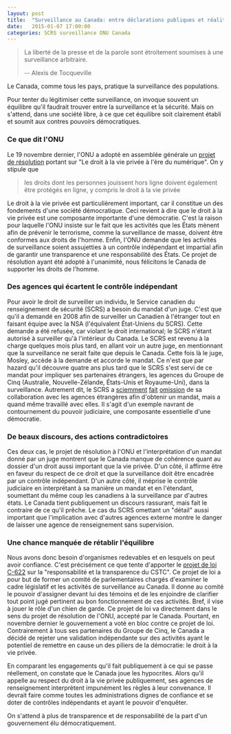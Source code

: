 ```yaml
---
layout: post
title:  "Surveillance au Canada: entre déclarations publiques et réalité"
date:   2015-01-07 17:00:00
categories: SCRS surveillance ONU Canada
---
```


> La liberté de la presse et de la parole sont étroitement soumises à une surveillance arbitraire.
> 
> -- Alexis de Tocqueville 

Le Canada, comme tous les pays, pratique la surveillance des populations.
<!-- Il s'agit de protéger la population en prévenant d'éventuels problèmes liés à des groupes ou des individus dangereux. -->
Pour tenter du légitimiser cette surveillance, on invoque souvent un équilibre qu'il faudrait trouver entre la surveillance et la sécurité.
Mais on s'attend, dans une société libre, à ce que cet équilibre soit clairement établi et soumit aux contres pouvoirs démocratiques.

### Ce que dit l'ONU

Le 19 novembre dernier, l'ONU a adopté en assemblée générale un [projet de résolution][projet-resolution-ONU] portant sur "Le droit à la vie privée à l'ère du numérique".
On y stipule que

> les  droits  dont  les  personnes  jouissent  hors  ligne  doivent également être protégés en ligne, y compris le droit à la vie privée

Le droit à la vie privée est particulièrement important, car il constitue un des fondements d'une société démocratique.
Ceci revient à dire que le droit à la vie privée est une composante importante d'une démocratie.
C'est la raison pour laquelle l'ONU insiste sur le fait que les activités que les États mènent afin de prévenir le terrorisme, comme la surveillance de masse, doivent être conformes aux droits de l'homme.
Enfin, l'ONU demande que les activités de surveillance soient assujetties à un contrôle indépendant et impartial afin de garantir une transparence et une responsabilité des États.
Ce projet de résolution ayant été adopté à l'unanimité, nous félicitons le Canada de supporter les droits de l'homme.

### Des agences qui écartent le contrôle indépendant

Pour avoir le droit de surveiller un individu, le Service canadien du renseignement de sécurité (SCRS) a besoin du mandat d'un juge.
C'est que qu'il a demandé en 2008 afin de surveiller un Canadien à l'étranger tout en faisant équipe avec la NSA (l'équivalent État-Uniens du SCRS).
Cette demande a été refusée, car violant le droit international; le SCRS n'étant autorisé à surveiller qu'à l'intérieur du Canada.
Le SCRS est revenu à la charge quelques mois plus tard, en allant voir un autre juge, en mentionnant que la surveillance ne serait faite que depuis le Canada.
Cette fois là le juge, Mosley, accède à la demande et accorde le mandat.
Ce n'est que par hazard qu'il découvre quatre ans plus tard que le SCRS s'est servi de ce mandat pour impliquer ses partenaires étrangers, les agences du Groupe de Cinq (Australie, Nouvelle-Zélande, États-Unis et Royaume-Uni), dans la surveillance.
Autrement dit, le SCRS a [sciemment][lien-CSIS1] [fait][lien-CSIS3] [omission][lien-CSIS2] de sa collaboration avec les agences étrangères afin d'obtenir un mandat, mais a quand même travaillé avec elles.
Il s'agit d'un exemple navrant de contournement du pouvoir judiciaire, une composante essentielle d'une démocratie.

### De beaux discours, des actions contradictoires

Ces deux cas, le projet de résolution à l'ONU et l'interprétation d'un mandat donné par un juge montrent que le Canada manque de cohérence quant au dossier d'un droit aussi important que la vie privée.
D'un côté, il affirme être en faveur du respect de ce droit et que la surveillance doit être encadrée par un contrôle indépendant.
D'un autre côté, il méprise le contrôle judiciaire en interprétant à sa manière un mandat et en l'étendant, soumettant du même coup les canadiens à la surveillance par d'autres états.
Le Canada tient publiquement un discours rassurant, mais fait le contraire de ce qu'il prêche.
Le cas du SCRS omettant un "détail" aussi important que l'implication avec d'autres agences externe montre le danger de laisser une agence de renseignement sans supervision.

### Une chance manquée de rétablir l'équilibre

Nous avons donc besoin d'organismes redevables et en lesquels on peut avoir confiance. C'est précisément ce que tente d'apporter le [projet de loi C-622][projet-loi-622] sur la "responsabilité et la transparence du CSTC".
Ce projet de loi a pour but de former un comité de parlementaires chargés d'examiner le cadre législatif et les activités de surveillance au Canada.
Il donne au comité le pouvoir d'assigner devant lui des témoins et de les enjoindre de clarifier tout point jugé pertinent au bon fonctionnement de ces activités.
Bref, il vise à jouer le rôle d'un chien de garde.
Ce projet de loi va directement dans le sens du projet de résolution de l'ONU, accepté par le Canada.
Pourtant, en novembre dernier le gouvernement a voté en bloc contre ce projet de loi.
Contrairement à tous ses partenaires du Groupe de Cinq, le Canada a décidé de rejeter une validation indépendante sur des activités ayant le potentiel de remettre en cause un des piliers de la démocratie: le droit à la vie privée.

En comparant les engagements qu'il fait publiquement à ce qui se passe réellement, on constate que le Canada joue les hypocrites.
Alors qu'il appelle au respect du droit à la vie privée publiquement, ses agences de renseignement interprètent impunément les règles à leur convenance.
Il devrait faire comme toutes les administrations dignes de confiance et se doter de contrôles indépendants et ayant le pouvoir d'enquêter.
<!--Nous lui rappellons qu'en démocratie représentative les députés sont redevables devant les citoyens.
Nous avons plutôt des services de renseignement qui semblent interpréter les règles à leur convenance.-->
On s'attend à plus de transparence et de responsabilité de la part d'un gouvernement élu démocratiquement.

[projet-resolution-ONU]: http://www.un.org/ga/search/view_doc.asp?symbol=A/C.3/69/L.26/Rev.1&referer=/english/&Lang=F

[lien-CSIS1]: http://motherboard.vice.com/en_ca/read/canada-csec-csis-nsa

[lien-CSIS2]: http://www.toikee.com/website_deploy/blog/post/Toikee/129/Canadas-Spy-Agencies-CSIS-CSE-Admit-Spying-on-Canadians/#comments
[lien-CSIS3]: http://www.huffingtonpost.ca/2014/01/07/csec-spying-canada_n_4555873.html

[projet-loi-622]: http://www.parl.gc.ca/HousePublications/Publication.aspx?Language=F&Mode=1&DocId=6680729&File=4&Col=1
